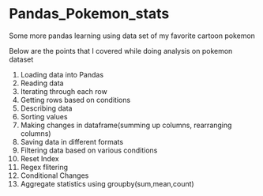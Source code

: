# Pandas_Pokemon_stats
Some more pandas learning using data set of my favorite cartoon pokemon

Below are the points that I covered while doing analysis on pokemon dataset

1. Loading data into Pandas
2. Reading data 
3. Iterating through each row
4. Getting rows based on conditions
5. Describing data
6. Sorting values
7. Making changes in dataframe(summing up columns, rearranging columns)
8. Saving data in different formats
9. Filtering data based on various conditions
10. Reset Index
11. Regex flitering
12. Conditional Changes
13. Aggregate statistics using groupby(sum,mean,count) 
